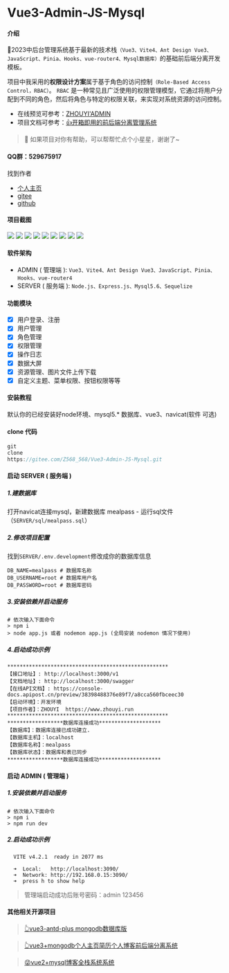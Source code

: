 # Vue3-Admin-JS-Mysql

#### 介绍

🎉2023中后台管理系统基于最新的技术栈`（Vue3、Vite4、Ant Design Vue3、JavaScript、Pinia、Hooks、vue-router4、Mysql数据库）`的基础前后端分离开发模板。

项目中我采用的**权限设计方案**属于基于角色的访问控制`（Role-Based Access Control，RBAC）`。
`RBAC` 是一种常见且广泛使用的权限管理模型，它通过将用户分配到不同的角色，然后将角色与特定的权限关联，来实现对系统资源的访问控制。

- 在线预览可参考：[ZHOUYI'ADMIN](http://admin.zhouyi.run/)
- 项目文档可参考：[👍开箱即用的前后端分离管理系统](https://z568_568.gitee.io/vue3-antd-plus/)

> 🎯 如果项目对你有帮助，可以帮帮忙点个小星星，谢谢了~

#### QQ群：529675917

找到作者

- [个人主页](https://www.zhouyi.run/)
- [gitee](https://gitee.com/Z568_568)
- [github](https://github.com/ZHYI-source)

#### 项目截图

<img  src="docs/img.png">
<img  src="docs/img_1.png">
<img  src="docs/img_2.png">
<img  src="docs/img_3.png">
<img  src="docs/img_4.png">
<img  src="docs/img_5.png">
<img  src="docs/img_6.png">
<img  src="docs/img_7.png">
<img  src="docs/img_8.png">

#### 软件架构

- ADMIN ( 管理端 ): `Vue3、Vite4、Ant Design Vue3、JavaScript、Pinia、Hooks、vue-router4`
- SERVER ( 服务端 ): `Node.js、Express.js、Mysql5.6、Sequelize`

#### 功能模块

- [x] 用户登录、注册
- [x] 用户管理
- [x] 角色管理
- [x] 权限管理
- [x] 操作日志
- [x] 数据大屏
- [x] 资源管理、图片文件上传下载
- [x] 自定义主题、菜单权限、按钮权限等等

#### 安装教程

默认你的已经安装好node环境、mysql5.* 数据库、vue3、navicat(软件 可选)

#### clone 代码

```javascript
git
clone
https://gitee.com/Z568_568/Vue3-Admin-JS-Mysql.git
```

#### 启动 SERVER ( 服务端 )

##### 1.建数据库

打开navicat连接mysql，新建数据库 mealpass - 运行sql文件（`SERVER/sql/mealpass.sql`）

##### 2.修改项目配置

找到`SERVER/.env.development`修改成你的数据库信息

```shell
DB_NAME=mealpass # 数据库名称
DB_USERNAME=root # 数据库用户名
DB_PASSWORD=root # 数据库密码
```

##### 3.安装依赖并启动服务

```shell
# 依次输入下面命令
> npm i
> node app.js 或者 nodemon app.js (全局安装 nodemon 情况下使用)
```

##### 4.启动成功示例

```shell
****************************************************
【接口地址】: http://localhost:3000/v1
【文档地址】: http://localhost:3000/swagger
【在线API文档】: https://console-docs.apipost.cn/preview/38398488376e89f7/a8cca560fbceec30
【启动环境】：开发环境
【项目作者】：ZHOUYI  https://www.zhouyi.run
****************************************************
******************数据库连接成功********************
【数据库】：数据库连接已成功建立.
【数据库主机】：localhost
【数据库名称】：mealpass
【数据库状态】：数据库和表已同步
******************数据库连接成功********************

```

#### 启动 ADMIN ( 管理端 )

##### 1.安装依赖并启动服务

```shell
# 依次输入下面命令
> npm i
> npm run dev
```

##### 2.启动成功示例

```shell
  VITE v4.2.1  ready in 2077 ms

  ➜  Local:   http://localhost:3090/
  ➜  Network: http://192.168.0.15:3090/
  ➜  press h to show help

```

> 管理端启动成功后账号密码：admin 123456

#### 其他相关开源项目

> [👆vue3-antd-plus mongodb数据库版](https://gitee.com/Z568_568/vue3-antd-plus.git)

> [👆vue3+mongodb个人主页简历个人博客前后端分离系统](https://gitee.com/Z568_568/ZHOUYI-Homepage.git)

> [😜vue2+mysql博客全栈系统系统](https://gitee.com/Z568_568/all-blog-sys.git)
